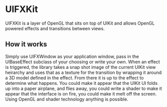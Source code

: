 UIFXKit
=======
UIFXKit is a layer of OpenGL that sits on top of UIKit and allows OpenGL powered effects and transitions between views.

How it works
------------
Simply use UIFXWindow as your application window, pass in the UIBaseEffect subclass of your choosing or write your own. When an effect is triggered, the library takes a snap shot image of the current UIKit view heirarchy and uses that as a texture for the transition by wrapping it around a 3D model defined in the effect. From there it is up to the effect to determine what happens. You could make it appear that the UIKit UI folds up into a paper airplane, and flies away, you could write a shader to make it appear that the interface is on fire, you could make it melt off the screen. Using OpenGL and shader technology anything is possible.
